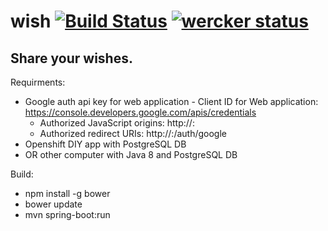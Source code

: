 wish
[![Build Status](https://travis-ci.org/schimanx/wish.svg?branch=master)](https://travis-ci.org/schimanx/wish)
[![wercker status](https://app.wercker.com/status/56ccfe87d0f58f21790485fb00f0582c/s/master "wercker status")](https://app.wercker.com/project/byKey/56ccfe87d0f58f21790485fb00f0582c)
====
Share your wishes.
----
Requirments:
- Google auth api key for web application - Client ID for Web application: https://console.developers.google.com/apis/credentials
  - Authorized JavaScript origins: http://<host>:<port>
  - Authorized redirect URIs: http://<host>:<port>/auth/google
- Openshift DIY app with PostgreSQL DB
- OR other computer with Java 8 and PostgreSQL DB

Build:
- npm install -g bower
- bower update
- mvn spring-boot:run

